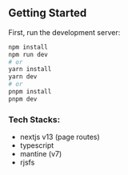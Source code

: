 ## Getting Started

First, run the development server:

```bash
npm install
npm run dev
# or
yarn install
yarn dev
# or
pnpm install
pnpm dev
```

### Tech Stacks:

- nextjs v13 (page routes)
- typescript
- mantine (v7)
- rjsfs
